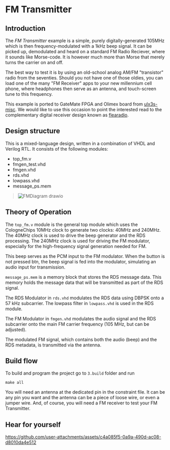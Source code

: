 # FM Transmitter

## Introduction

The _FM Transmitter_ example is a simple, purely digitally-generated 105MHz which is then frequency-modulated with a 1kHz beep signal. It can be picked up, demodulated and heard on a standard FM Radio Reciever, where it sounds like Morse-code. It is however much more than Morse that merely turns the carrier on and off. 

The best way to test it is by using an old-school analog AM/FM "transistor" radio from the seventies. Should you not have one of those oldies, you can load one of the many "FM Receiver" apps to your new millennium cell phone, where headphones then serve as an antenna, and touch-screen tune to this frequency.

This example is ported to GateMate FPGA and Olimex board from [ulx3s-misc](https://github.com/emard/ulx3s-misc/tree/master/examples/fm). We would like to use this occasion to point the interested read to the complementary digital receiver design known as [flearadio](https://github.com/emard/flearadio).

## Design structure

This is a mixed-language design, written in a combination of VHDL and Verilog RTL. It consists of the following modules:
* top_fm.v
* fmgen_test.vhd
* fmgen.vhd
* rds.vhd
* lowpass.vhd
* message_ps.mem

> ![FMDiagram drawio](https://github.com/user-attachments/assets/ad2e45c9-fc60-4333-9a17-b5690751e252)

## Theory of Operation

The `top_fm.v` module is the general top module which uses the CologneChips 10MHz clock to generate two clocks: 40MHz and 240MHz. The 40MHz clock is used to drive the beep generator and the RDS processing. The 240MHz clock is used for driving the FM modulator, especially for the high-frequency signal generation needed for FM.

This beep serves as the PCM input to the FM modulator. When the button is not pressed btn, the beep signal is fed into the modulator, simulating an audio input for transmission.

`message_ps.mem` is a memory block that stores the RDS message data. This memory holds the message data that will be transmitted as part of the RDS signal. 

The RDS Modulator in `rds.vhd` modulates the RDS data using DBPSK onto a 57 kHz subcarrier. The lowpass filter in `lowpass.vhd` is used in the RDS module.

The FM Modulator in `fmgen.vhd` modulates the audio signal and the RDS subcarrier onto the main FM carrier frequency (105 MHz, but can be adjusted).

The modulated FM signal, which contains both the audio (beep) and the RDS metadata, is transmitted via the antenna. 

## Build flow

To build and program the project go to `3.build` folder and run 
```
make all
```

You will need an antenna at the dedicated pin in the constraint file. It can be any pin you want and the antenna can be a piece of loose wire, or even a jumper wire. And, of course, you will need a FM receiver to test your FM Transmitter.

## Hear for yourself

https://github.com/user-attachments/assets/c4a085f5-0a9a-490d-ac08-d8010da4e512


